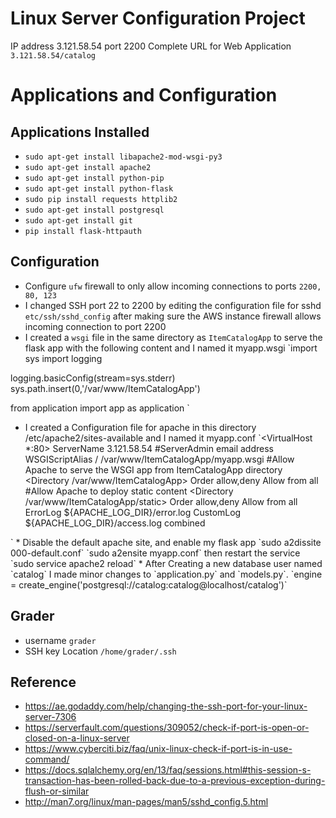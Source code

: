 # Linux Server Configuration Project
IP address 3.121.58.54 port 2200
Complete URL for Web Application `3.121.58.54/catalog`

# Applications and Configuration
## Applications Installed
* `sudo apt-get install libapache2-mod-wsgi-py3`
* `sudo apt-get install apache2`
* `sudo apt-get install python-pip`
* `sudo apt-get install python-flask`
* `sudo pip install requests httplib2`
* `sudo apt-get install postgresql`
* `sudo apt-get install git`
* `pip install flask-httpauth`
## Configuration
* Configure `ufw` firewall to only allow incoming connections to ports `2200, 80, 123`
* I changed SSH port 22 to 2200 by editing the configuration file for sshd `etc/ssh/sshd_config`
after making sure the AWS instance firewall allows incoming connection to port 2200
* I created a `wsgi` file in the same directory as `ItemCatalogApp` to serve the flask app with the following content
and I named it myapp.wsgi
`import sys
import logging

logging.basicConfig(stream=sys.stderr)
sys.path.insert(0,'/var/www/ItemCatalogApp')

from application import app as application
`
* I created a Configuration file for apache in this directory /etc/apache2/sites-available
and I named it myapp.conf
`<VirtualHost *:80>
     ServerName  3.121.58.54
     #ServerAdmin email address
     WSGIScriptAlias / /var/www/ItemCatalogApp/myapp.wsgi
     #Allow Apache to serve the WSGI app from ItemCatalogApp directory
     <Directory /var/www/ItemCatalogApp>
          Order allow,deny
          Allow from all
     </Directory>
     #Allow Apache to deploy static content
     <Directory /var/www/ItemCatalogApp/static>
        Order allow,deny
        Allow from all
     </Directory>
     ErrorLog ${APACHE_LOG_DIR}/error.log
     CustomLog ${APACHE_LOG_DIR}/access.log combined

</VirtualHost>
`
* Disable the default apache site, and enable my flask app
`sudo a2dissite 000-default.conf`
`sudo a2ensite myapp.conf`
then restart the service `sudo service apache2 reload`
* After Creating a new database user named `catalog` I made minor changes to `application.py` and `models.py`.
`engine = create_engine('postgresql://catalog:catalog@localhost/catalog')`

## Grader
* username `grader`
* SSH key Location
`/home/grader/.ssh`

## Reference
* https://ae.godaddy.com/help/changing-the-ssh-port-for-your-linux-server-7306
* https://serverfault.com/questions/309052/check-if-port-is-open-or-closed-on-a-linux-server
* https://www.cyberciti.biz/faq/unix-linux-check-if-port-is-in-use-command/
* https://docs.sqlalchemy.org/en/13/faq/sessions.html#this-session-s-transaction-has-been-rolled-back-due-to-a-previous-exception-during-flush-or-similar
* http://man7.org/linux/man-pages/man5/sshd_config.5.html
